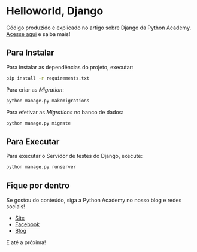 # Helloworld, Django

Código produzido e explicado no artigo sobre Django da Python Academy. [Acesse aqui](https://pythonacademy.com.br/blog/desenvolvimento-web-com-python-e-django-introducao) e saiba mais!

## Para Instalar

Para instalar as dependências do projeto, executar:

```bash
pip install -r requirements.txt
```

Para criar as _Migration_:

```bash
python manage.py makemigrations
```

Para efetivar as _Migrations_ no banco de dados:

```bash
python manage.py migrate
```

## Para Executar

Para executar o Servidor de testes do Django, execute:

```bash
python manage.py runserver
```

## Fique por dentro

Se gostou do conteúdo, siga a Python Academy no nosso blog e redes sociais!

- [Site](https://pythonacademy.com.br)
- [Facebook](https://facebook.com.br/pythonacademy/)
- [Blog](https://pythonacademy.com.br/blog/)

E até a próxima!
